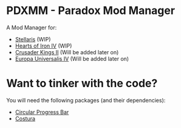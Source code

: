 # PDXMM - Paradox Mod Manager
A Mod Manager for:
  - [Stellaris](https://www.paradoxplaza.com/stellaris/STST01G-MASTER.html) (WIP)
  - [Hearts of Iron IV](https://www.paradoxplaza.com/hearts-of-iron-iv/HIHI04GSK-MASTER.html) (WIP)
  - [Crusader Kings II](https://www.paradoxplaza.com/crusader-kings-ii/CKCK02GSK-MASTER.html) (Will be added later on)
  - [Europa Universalis IV](https://www.paradoxplaza.com/europa-universalis-iv/EUEU04GSK-MASTER.html) (Will be added later on)



# Want to tinker with the code?
You will need the following packages (and their dependencies):
 - [Circular Progress Bar](https://github.com/falahati/CircularProgressBar)
 - [Costura](https://github.com/Fody/Costura)
 
